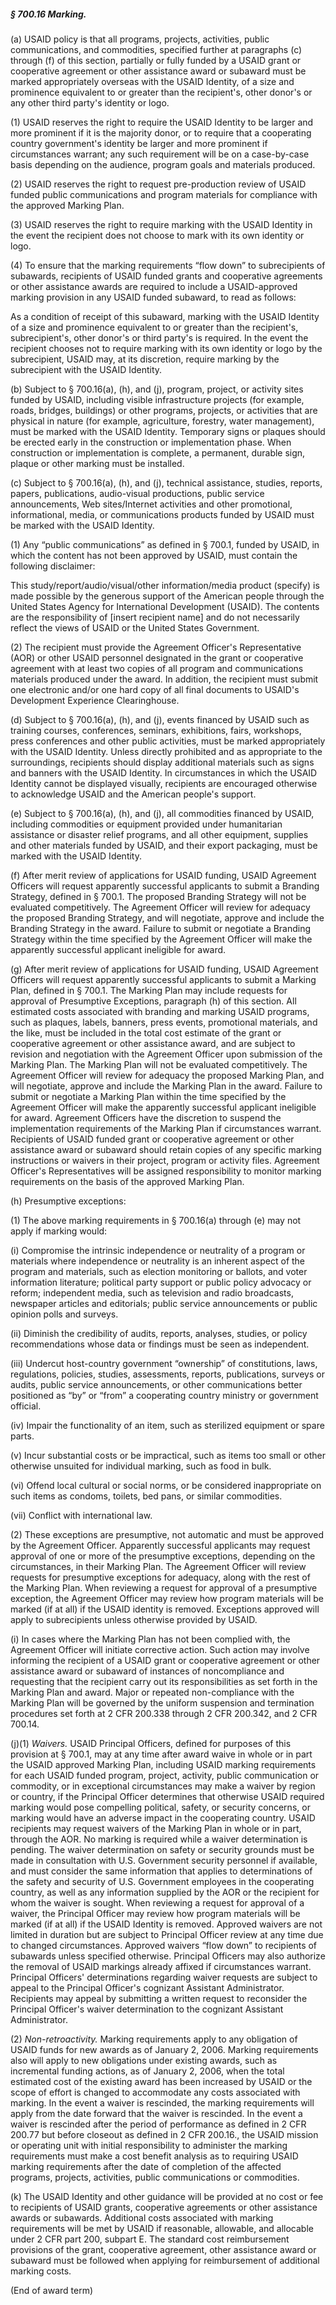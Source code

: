 ##### § 700.16 Marking. #####

(a) USAID policy is that all programs, projects, activities, public communications, and commodities, specified further at paragraphs (c) through (f) of this section, partially or fully funded by a USAID grant or cooperative agreement or other assistance award or subaward must be marked appropriately overseas with the USAID Identity, of a size and prominence equivalent to or greater than the recipient's, other donor's or any other third party's identity or logo.

(1) USAID reserves the right to require the USAID Identity to be larger and more prominent if it is the majority donor, or to require that a cooperating country government's identity be larger and more prominent if circumstances warrant; any such requirement will be on a case-by-case basis depending on the audience, program goals and materials produced.

(2) USAID reserves the right to request pre-production review of USAID funded public communications and program materials for compliance with the approved Marking Plan.

(3) USAID reserves the right to require marking with the USAID Identity in the event the recipient does not choose to mark with its own identity or logo.

(4) To ensure that the marking requirements “flow down” to subrecipients of subawards, recipients of USAID funded grants and cooperative agreements or other assistance awards are required to include a USAID-approved marking provision in any USAID funded subaward, to read as follows:

As a condition of receipt of this subaward, marking with the USAID Identity of a size and prominence equivalent to or greater than the recipient's, subrecipient's, other donor's or third party's is required. In the event the recipient chooses not to require marking with its own identity or logo by the subrecipient, USAID may, at its discretion, require marking by the subrecipient with the USAID Identity.

(b) Subject to § 700.16(a), (h), and (j), program, project, or activity sites funded by USAID, including visible infrastructure projects (for example, roads, bridges, buildings) or other programs, projects, or activities that are physical in nature (for example, agriculture, forestry, water management), must be marked with the USAID Identity. Temporary signs or plaques should be erected early in the construction or implementation phase. When construction or implementation is complete, a permanent, durable sign, plaque or other marking must be installed.

(c) Subject to § 700.16(a), (h), and (j), technical assistance, studies, reports, papers, publications, audio-visual productions, public service announcements, Web sites/Internet activities and other promotional, informational, media, or communications products funded by USAID must be marked with the USAID Identity.

(1) Any “public communications” as defined in § 700.1, funded by USAID, in which the content has not been approved by USAID, must contain the following disclaimer:

This study/report/audio/visual/other information/media product (specify) is made possible by the generous support of the American people through the United States Agency for International Development (USAID). The contents are the responsibility of [insert recipient name] and do not necessarily reflect the views of USAID or the United States Government.

(2) The recipient must provide the Agreement Officer's Representative (AOR) or other USAID personnel designated in the grant or cooperative agreement with at least two copies of all program and communications materials produced under the award. In addition, the recipient must submit one electronic and/or one hard copy of all final documents to USAID's Development Experience Clearinghouse.

(d) Subject to § 700.16(a), (h), and (j), events financed by USAID such as training courses, conferences, seminars, exhibitions, fairs, workshops, press conferences and other public activities, must be marked appropriately with the USAID Identity. Unless directly prohibited and as appropriate to the surroundings, recipients should display additional materials such as signs and banners with the USAID Identity. In circumstances in which the USAID Identity cannot be displayed visually, recipients are encouraged otherwise to acknowledge USAID and the American people's support.

(e) Subject to § 700.16(a), (h), and (j), all commodities financed by USAID, including commodities or equipment provided under humanitarian assistance or disaster relief programs, and all other equipment, supplies and other materials funded by USAID, and their export packaging, must be marked with the USAID Identity.

(f) After merit review of applications for USAID funding, USAID Agreement Officers will request apparently successful applicants to submit a Branding Strategy, defined in § 700.1. The proposed Branding Strategy will not be evaluated competitively. The Agreement Officer will review for adequacy the proposed Branding Strategy, and will negotiate, approve and include the Branding Strategy in the award. Failure to submit or negotiate a Branding Strategy within the time specified by the Agreement Officer will make the apparently successful applicant ineligible for award.

(g) After merit review of applications for USAID funding, USAID Agreement Officers will request apparently successful applicants to submit a Marking Plan, defined in § 700.1. The Marking Plan may include requests for approval of Presumptive Exceptions, paragraph (h) of this section. All estimated costs associated with branding and marking USAID programs, such as plaques, labels, banners, press events, promotional materials, and the like, must be included in the total cost estimate of the grant or cooperative agreement or other assistance award, and are subject to revision and negotiation with the Agreement Officer upon submission of the Marking Plan. The Marking Plan will not be evaluated competitively. The Agreement Officer will review for adequacy the proposed Marking Plan, and will negotiate, approve and include the Marking Plan in the award. Failure to submit or negotiate a Marking Plan within the time specified by the Agreement Officer will make the apparently successful applicant ineligible for award. Agreement Officers have the discretion to suspend the implementation requirements of the Marking Plan if circumstances warrant. Recipients of USAID funded grant or cooperative agreement or other assistance award or subaward should retain copies of any specific marking instructions or waivers in their project, program or activity files. Agreement Officer's Representatives will be assigned responsibility to monitor marking requirements on the basis of the approved Marking Plan.

(h) Presumptive exceptions:

(1) The above marking requirements in § 700.16(a) through (e) may not apply if marking would:

(i) Compromise the intrinsic independence or neutrality of a program or materials where independence or neutrality is an inherent aspect of the program and materials, such as election monitoring or ballots, and voter information literature; political party support or public policy advocacy or reform; independent media, such as television and radio broadcasts, newspaper articles and editorials; public service announcements or public opinion polls and surveys.

(ii) Diminish the credibility of audits, reports, analyses, studies, or policy recommendations whose data or findings must be seen as independent.

(iii) Undercut host-country government “ownership” of constitutions, laws, regulations, policies, studies, assessments, reports, publications, surveys or audits, public service announcements, or other communications better positioned as “by” or “from” a cooperating country ministry or government official.

(iv) Impair the functionality of an item, such as sterilized equipment or spare parts.

(v) Incur substantial costs or be impractical, such as items too small or other otherwise unsuited for individual marking, such as food in bulk.

(vi) Offend local cultural or social norms, or be considered inappropriate on such items as condoms, toilets, bed pans, or similar commodities.

(vii) Conflict with international law.

(2) These exceptions are presumptive, not automatic and must be approved by the Agreement Officer. Apparently successful applicants may request approval of one or more of the presumptive exceptions, depending on the circumstances, in their Marking Plan. The Agreement Officer will review requests for presumptive exceptions for adequacy, along with the rest of the Marking Plan. When reviewing a request for approval of a presumptive exception, the Agreement Officer may review how program materials will be marked (if at all) if the USAID identity is removed. Exceptions approved will apply to subrecipients unless otherwise provided by USAID.

(i) In cases where the Marking Plan has not been complied with, the Agreement Officer will initiate corrective action. Such action may involve informing the recipient of a USAID grant or cooperative agreement or other assistance award or subaward of instances of noncompliance and requesting that the recipient carry out its responsibilities as set forth in the Marking Plan and award. Major or repeated non-compliance with the Marking Plan will be governed by the uniform suspension and termination procedures set forth at 2 CFR 200.338 through 2 CFR 200.342, and 2 CFR 700.14.

(j)(1) *Waivers.* USAID Principal Officers, defined for purposes of this provision at § 700.1, may at any time after award waive in whole or in part the USAID approved Marking Plan, including USAID marking requirements for each USAID funded program, project, activity, public communication or commodity, or in exceptional circumstances may make a waiver by region or country, if the Principal Officer determines that otherwise USAID required marking would pose compelling political, safety, or security concerns, or marking would have an adverse impact in the cooperating country. USAID recipients may request waivers of the Marking Plan in whole or in part, through the AOR. No marking is required while a waiver determination is pending. The waiver determination on safety or security grounds must be made in consultation with U.S. Government security personnel if available, and must consider the same information that applies to determinations of the safety and security of U.S. Government employees in the cooperating country, as well as any information supplied by the AOR or the recipient for whom the waiver is sought. When reviewing a request for approval of a waiver, the Principal Officer may review how program materials will be marked (if at all) if the USAID Identity is removed. Approved waivers are not limited in duration but are subject to Principal Officer review at any time due to changed circumstances. Approved waivers “flow down” to recipients of subawards unless specified otherwise. Principal Officers may also authorize the removal of USAID markings already affixed if circumstances warrant. Principal Officers' determinations regarding waiver requests are subject to appeal to the Principal Officer's cognizant Assistant Administrator. Recipients may appeal by submitting a written request to reconsider the Principal Officer's waiver determination to the cognizant Assistant Administrator.

(2) *Non-retroactivity.* Marking requirements apply to any obligation of USAID funds for new awards as of January 2, 2006. Marking requirements also will apply to new obligations under existing awards, such as incremental funding actions, as of January 2, 2006, when the total estimated cost of the existing award has been increased by USAID or the scope of effort is changed to accommodate any costs associated with marking. In the event a waiver is rescinded, the marking requirements will apply from the date forward that the waiver is rescinded. In the event a waiver is rescinded after the period of performance as defined in 2 CFR 200.77 but before closeout as defined in 2 CFR 200.16., the USAID mission or operating unit with initial responsibility to administer the marking requirements must make a cost benefit analysis as to requiring USAID marking requirements after the date of completion of the affected programs, projects, activities, public communications or commodities.

(k) The USAID Identity and other guidance will be provided at no cost or fee to recipients of USAID grants, cooperative agreements or other assistance awards or subawards. Additional costs associated with marking requirements will be met by USAID if reasonable, allowable, and allocable under 2 CFR part 200, subpart E. The standard cost reimbursement provisions of the grant, cooperative agreement, other assistance award or subaward must be followed when applying for reimbursement of additional marking costs.

(End of award term)
